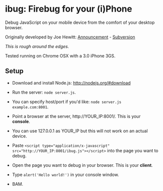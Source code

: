 ibug: Firebug for your (i)Phone
===============================

Debug JavaScript on your mobile device from the comfort of your desktop browser.

Originally developed by Joe Hewitt: [Announcement](http://www.joehewitt.com/blog/firebug_for_iph.php) - [Subversion](http://fbug.googlecode.com/svn/trunk/ibug/)

_This is rough around the edges._

Tested running on Chrome OSX with a 3.0 iPhone 3GS.

Setup
-----

* Download and install Node.js: http://nodejs.org/#download

* Run the server: `node server.js`. 
 
* You can specify host/port if you'd like: `node server.js example.com:8001`.

* Point a browser at the server, http://YOUR_IP:8001/. This is your **console**.

* You can use 127.0.0.1 as YOUR_IP but this will not work on an actual device.

* Paste `<script type="application/x-javascript" src="http://YOUR_IP:8001/ibug.js"></script>` into the page you want to debug.

* Open the page you want to debug in your browser. This is your **client**.

* Type `alert('Hello world!')` in your console window.

* BAM.
